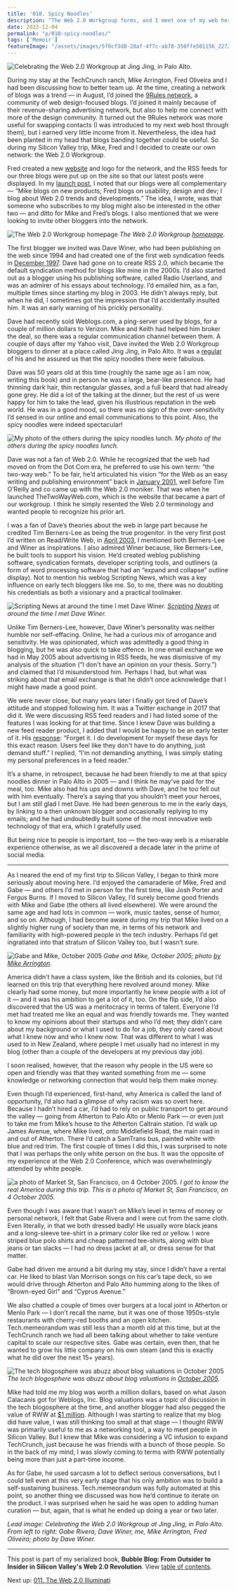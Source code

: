 ```yaml
---
title: '010. Spicy Noodles'
description: "The Web 2.0 Workgroup forms, and I meet one of my web heroes: Dave Winer. Also, Techmeme's Gabe Rivera and I talk about our nascent web businesses."
date: 2023-12-04
permalink: "p/010-spicy-noodles/"
tags: ['Memoir']
featureImage: "/assets/images/5f0cf3d8-28af-4f7c-ab78-350ffe501156_2272x1704.jpg"
---
```

![Celebrating the Web 2.0 Workgroup at Jing Jing, in Palo Alto.](/assets/images/5f0cf3d8-28af-4f7c-ab78-350ffe501156_2272x1704.jpg "Celebrating the Web 2.0 Workgroup at Jing Jing, in Palo Alto.")

During my stay at the TechCrunch ranch, Mike Arrington, Fred Oliveira and I had been discussing how to better team up. At the time, creating a network of blogs was a trend — in August, I’d joined the [9Rules network](https://web.archive.org/web/20060508060801/http://www.readwriteweb.com/archives/9rules_network.php), a community of web design-focused blogs. I’d joined it mainly because of their revenue-sharing advertising network, but also to help me connect with more of the design community. It turned out the 9Rules network was more useful for swapping contacts (I was introduced to my next web host through them), but I earned very little income from it. Nevertheless, the idea had been planted in my head that blogs banding together could be useful. So during my Silicon Valley trip, Mike, Fred and I decided to create our own network: the Web 2.0 Workgroup.

Fred created a new [website](http://web.archive.org/web/20051013062347/http://www.web20workgroup.com/) and logo for the network, and the RSS feeds for our three blogs were put up on the site so that our latest posts were displayed. In my [launch post](https://web.archive.org/web/20060115050008/http://www.readwriteweb.com/archives/web_20_workgrou.php), I noted that our blogs were all complementary — “Mike blogs on new products; Fred blogs on usability, design and dev; I blog about Web 2.0 trends and developments.” The idea, I wrote, was that someone who subscribes to my blog might also be interested in the other two — and ditto for Mike and Fred’s blogs. I also mentioned that we were looking to invite other bloggers into the network.

![The Web 2.0 Workgroup homepage](/assets/images/cc5284db-c315-44f0-9762-c3d46c54fab2_1882x1190.jpg "The Web 2.0 Workgroup homepage")
*The Web 2.0 Workgroup [homepage](http://web.archive.org/web/20051013062347/http://www.web20workgroup.com/).*

The first blogger we invited was Dave Winer, who had been publishing on the web since 1994 and had created one of the first web syndication feeds in [December 1997](http://scripting.com/davenet/1997/12/15/scriptingNewsInXML.html). Dave had gone on to create RSS 2.0, which became the default syndication method for blogs like mine in the 2000s. I’d also started out as a blogger using his publishing software, called Radio Userland, and was an admirer of his essays about technology. I’d emailed him, as a fan, multiple times since starting my blog in 2003. He didn’t always reply, but when he did, I sometimes got the impression that I’d accidentally insulted him. It was an early warning of his prickly personality.

Dave had recently sold Weblogs.com, a ping-server used by blogs, for a couple of million dollars to Verizon. Mike and Keith had helped him broker the deal, so there was a regular communication channel between them. A couple of days after my Yahoo visit, Dave invited the Web 2.0 Workgroup bloggers to dinner at a place called Jing Jing, in Palo Alto. It was a [regular](http://scripting.com/davenet/2000/01/24/killerPatents.html#3) of his and he assured us that the spicy noodles there were fabulous.

Dave was 50 years old at this time (roughly the same age as I am now, writing this book) and in person he was a large, bear-like presence. He had thinning dark hair, thin rectangular glasses, and a full beard that had already gone grey. He did a lot of the talking at the dinner, but the rest of us were happy for him to take the lead, given his illustrious reputation in the web world. He was in a good mood, so there was no sign of the over-sensitivity I’d sensed in our online and email communications to this point. Also, the spicy noodles were indeed spectacular!

![My photo of the others during the spicy noodles lunch.](/assets/images/c96d5846-bcd6-4871-bae2-c4f227731c34_1637x1228.jpg "My photo of the others during the spicy noodles lunch.")
*My photo of the others during the spicy noodles lunch.*

Dave was not a fan of Web 2.0. While he recognized that the web had moved on from the Dot Com era, he preferred to use his own term: “the two-way web.” To be fair, he’d articulated his vision “for the Web as an easy writing and publishing environment” back in [January 2001](https://web.archive.org/web/20010202130700/http://www.thetwowayweb.com/), well before Tim O’Reilly and co came up with the Web 2.0 moniker. That was when he launched TheTwoWayWeb.com, which is the website that became a part of our workgroup. I think he simply resented the Web 2.0 terminology and wanted people to recognize his prior art.

I was a fan of Dave’s theories about the web in large part because he credited Tim Berners-Lee as being the true progenitor. In the very first post I’d written on Read/Write Web, in [April 2003](https://web.archive.org/web/20030809061335/http://www.readwriteweb.com:80/2003/04/20.html), I mentioned both Berners-Lee and Winer as inspirations. I also admired Winer because, like Berners-Lee, he built tools to support his vision. He’d created weblog publishing software, syndication formats, developer scripting tools, and outliners (a form of word processing software that had an “expand and collapse” outline display). Not to mention his weblog Scripting News, which was a key influence on early tech bloggers like me. So, to me, there was no doubting his credentials as both a visionary and a practical toolmaker.

![Scripting News at around the time I met Dave Winer.](/assets/images/c26576d2-4e40-4de6-9508-3491636c9336_1376x1442.jpg "Scripting News at around the time I met Dave Winer.")
*[Scripting News](https://web.archive.org/web/20051013060457/http://www.scripting.com:80/) at around the time I met Dave Winer.*

Unlike Tim Berners-Lee, however, Dave Winer’s personality was neither humble nor self-effacing. Online, he had a curious mix of arrogance and sensitivity. He was opinionated, which was admittedly a good thing in blogging, but he was also quick to take offence. In one email exchange we had in May 2005 about advertising in RSS feeds, he was dismissive of my analysis of the situation (“I don't have an opinion on your thesis. Sorry.”) and claimed that I’d misunderstood him. Perhaps I had, but what was striking about that email exchange is that he didn’t once acknowledge that I might have made a good point.

We were never close, but many years later I finally got tired of Dave’s attitude and stopped following him. It was a Twitter exchange in 2017 that did it. We were discussing RSS feed readers and I had listed some of the features I was looking for at that time. Since I knew Dave was building a new feed reader product, I added that I would be happy to be an early tester of it. His [response](https://twitter.com/davewiner/status/879431809980870656): “Forget it. I do development for myself these days for this exact reason. Users feel like they don't have to do anything, just demand stuff.” I replied, “I'm not demanding anything, I was simply stating my personal preferences in a feed reader.”

It’s a shame, in retrospect, because he had been friendly to me at that spicy noodles dinner in Palo Alto in 2005 — and I think he may’ve paid for the meal, too. Mike also had his ups and downs with Dave, and he too fell out with him eventually. There’s a saying that you shouldn’t meet your heroes, but I am still glad I met Dave. He had been generous to me in the early days, by linking to a then unknown blogger and occasionally replying to my emails; and he had undoubtedly built some of the most innovative web technology of that era, which I gratefully used.

But being nice to people is important, too — the two-way web is a miserable experience otherwise, as we all discovered a decade later in the prime of social media.

* * *

As I neared the end of my first trip to Silicon Valley, I began to think more seriously about moving here. I’d enjoyed the camaraderie of Mike, Fred and Gabe — and others I’d met in person for the first time, like Josh Porter and Fergus Burns. If I moved to Silicon Valley, I’d surely become good friends with Mike and Gabe (the others all lived elsewhere). We were around the same age and had lots in common — work, music tastes, sense of humor, and so on. Although, I had become aware during my trip that Mike lived on a slightly higher rung of society than me, in terms of his network and familiarity with high-powered people in the tech industry. Perhaps I’d get ingratiated into that stratum of Silicon Valley too, but I wasn’t sure.

![Gabe and Mike, October 2005](/assets/images/307a3854-2abc-4cd4-a05b-11383492159d_800x600.jpg "Gabe and Mike, October 2005")
*Gabe and Mike, October 2005; photo [by Mike Arrington](https://www.flickr.com/photos/michaelarrington/55888102).*

America didn’t have a class system, like the British and its colonies, but I’d learned on this trip that everything here revolved around money. Mike clearly had some money, but more importantly he knew people with a lot of it — and it was his ambition to get a lot of it, too. On the flip side, I’d also discovered that the US was a meritocracy in terms of talent. Everyone I’d met had treated me like an equal and was friendly towards me. They wanted to know my opinions about their startups and who I’d met; they didn’t care about my background or what I used to do for a job, they only cared about what I knew now and who I knew now. That was different to what I was used to in New Zealand, where people I met usually had no interest in my blog (other than a couple of the developers at my previous day job).

I soon realised, however, that the reason why people in the US were so open and friendly was that they wanted something from me — some knowledge or networking connection that would help them make money.

Even though I’d experienced, first-hand, why America is called the land of opportunity, I’d also had a glimpse of why racism was so overt here. Because I hadn’t hired a car, I’d had to rely on public transport to get around the valley — going from Atherton to Palo Alto or Menlo Park — or even just to take me from Mike’s house to the Atherton Caltrain station. I’d walk up James Avenue, where Mike lived, onto Middlefield Road, the main road in and out of Atherton. There I’d catch a SamTrans bus, painted white with blue and red trim. The first couple of times I did this, I was surprised to note that I was perhaps the only white person on the bus. It was the opposite of my experience at the Web 2.0 Conference, which was overwhelmingly attended by white people.

![a photo of Market St, San Francisco, on 4 October 2005.](/assets/images/cf0b8c25-4534-4c3b-948d-c85425645db6_1637x1228.jpg "a photo of Market St, San Francisco, on 4 October 2005.")
*I got to know the real America during this trip. This is a photo of Market St, San Francisco, on 4 October 2005.*

Even though I was aware that I wasn’t on Mike’s level in terms of money or personal network, I felt that Gabe Rivera and I were cut from the same cloth. Even literally, in that we both dressed badly! He usually wore black jeans and a long-sleeve tee-shirt in a primary color like red or yellow. I wore striped blue polo shirts and cheap patterned tee-shirts, along with blue jeans or tan slacks — I had no dress jacket at all, or dress sense for that matter.

Gabe had driven me around a bit during my stay, since I didn’t have a rental car. He liked to blast Van Morrison songs on his car’s tape deck, so we would drive through Atherton and Palo Alto humming along to the likes of “Brown-eyed Girl” and “Cyprus Avenue.”

We also chatted a couple of times over burgers at a local joint in Atherton or Menlo Park — I don’t recall the name, but it was one of those 1950s-style restaurants with cherry-red booths and an open kitchen. Tech.memeorandum was still less than a month old at this time, but at the TechCrunch ranch we had all been talking about whether to take venture capital to scale our respective sites. Gabe was certain, even then, that he wanted to grow his little company on his own steam (and this is exactly what he did over the next 15+ years).

![The tech blogosphere was abuzz about blog valuations in October 2005](/assets/images/71919bfe-6285-4230-a8dd-9fb594c09116_2444x1728.jpg "The tech blogosphere was abuzz about blog valuations in October 2005")
*The tech blogosphere was abuzz about blog valuations in [October 2005](https://www.techmeme.com/051007/p29#a051007p29).*

Mike had told me my blog was worth a million dollars, based on what Jason Calacanis got for Weblogs, Inc. Blog valuations was a topic of discussion in the tech blogosphere at the time, and another blogger had also pegged the value of RWW at [$1 million](https://web.archive.org/web/20051211143316/http://www.readwriteweb.com/archives/my_million_doll.php). Although I was starting to realize that my blog did have value, I was still thinking too small at that stage — I thought RWW was primarily useful to me as a networking tool, a way to meet people in Silicon Valley. But I knew that Mike was considering a VC infusion to expand TechCrunch, just because he was friends with a bunch of those people. So in the back of my mind, I was slowly coming to terms with RWW potentially being more than just a part-time income.

As for Gabe, he used sarcasm a lot to deflect serious conversations, but I could tell even at this very early stage that his only ambition was to build a self-sustaining business. Tech.memeorandum was fully automated at this point, so another thing we discussed was how he’d continue to iterate on the product. I was surprised when he said he was open to adding human curation — but, again, that is what he ended up doing a year or two later.

*Lead image: Celebrating the Web 2.0 Workgroup at Jing Jing, in Palo Alto. From left to right: Gabe Rivera, Dave Winer, me, Mike Arrington, Fred Oliveira; photo by Dave Winer.*

* * *

This post is part of my serialized book, **Bubble Blog: From Outsider to Insider in Silicon Valley's Web 2.0 Revolution**. View [table of contents](/p/roadmap-bubbleblog/).

Next up: [011\. The Web 2.0 Illuminati](/p/011-the-web-20-illuminati)

